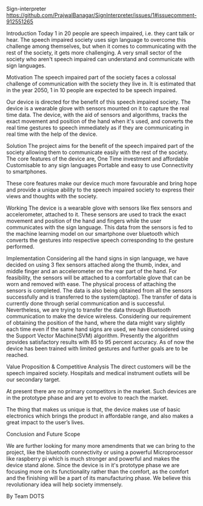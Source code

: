 Sign-interpreter
https://github.com/PrajwalBanagar/SignInterpreter/issues/1#issuecomment-912551265

Introduction
Today 1 in 20 people are speech impaired, i.e. they cant talk or hear. The speech impaired society uses sign language to overcome this challenge among themselves, but when it comes to communicating with the rest of the society, it gets more challenging. A very small sector of the society who aren't speech impaired can understand and communicate with sign languages.

Motivation
The speech impaired part of the society faces a colossal challenge of communication with the society they live in. It is estimated that in the year 2050, 1 in 10 people are expected to be speech impaired. 

Our device is directed for the benefit of this speech impaired society.
The device is a wearable glove with sensors mounted on it to capture the real time data. The device, with the aid of sensors and algorithms, tracks the exact movement and position of the hand when it's used, and converts the real time gestures to speech immediately as if they are communicating in real time with the help of the device.



Solution
The project aims for the benefit of the speech impaired part of the society allowing them to communicate easily with the rest of the society.
The core features of the device are,
One Time investment and affordable 
Customisable to any sign languages
Portable and easy to use
Connectivity to smartphones.

These core features make our device much more favourable and bring hope and provide a unique ability to the speech impaired society to express their views and thoughts with the society. 


Working
 The device is a wearable glove with sensors like flex sensors and accelerometer, attached to it. These sensors are used to track the exact movement and position of the hand and fingers while the user communicates with the sign language. This data from the sensors is fed to the machine learning model on our smartphone over bluetooth which converts the gestures into respective speech corresponding to the gesture performed. 




Implementation 
Considering all the hand signs in sign language, we have decided on using 3 flex sensors attached along the thumb, index, and middle finger and an accelerometer on the rear part of the hand. For feasibility, the sensors will be attached to a comfortable glove that can be worn and removed with ease. The physical process of attaching the sensors is completed. The data is also being obtained from all the sensors successfully and is transferred to the system(laptop). The transfer of data is currently done through serial communication and is successful. Nevertheless, we are trying to transfer the data through Bluetooth communication to make the device wireless. Considering our requirement of obtaining the position of the hand, where the data might vary slightly each time even if the same hand signs are used, we have considered using the Support Vector Machine(SVM) algorithm. Presently the algorithm provides satisfactory results with 85 to 95 percent accuracy. As of now the device has been trained with limited gestures and further goals are to be reached.





Value Proposition & Competitive Analysis
The direct customers will be the speech impaired society. Hospitals and medical instrument outlets will be our secondary target. 

At present there are no primary competitors in the market. Such devices are in the prototype phase and are yet to evolve to reach the market. 

The thing that makes us unique is that, the device makes use of basic electronics which brings the product in affordable range, and also makes a great impact to the user’s lives. 


Conclusion and Future Scope

We are further looking for many more amendments that we can bring to the project, like the bluetooth connectivity or using a powerful Microprocessor like raspberry pi which is much stronger and powerful and makes the device stand alone.
Since the device is in it's prototype phase we are focusing more on its functionality rather than the comfort, as the comfort and the finishing will be a part of its manufacturing phase. We believe this revolutionary idea will help society immensely.

By
Team DOTS


